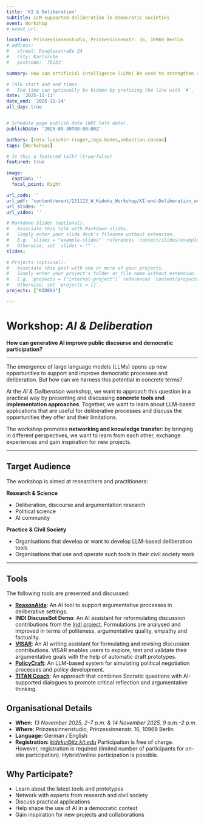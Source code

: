 ```yaml
---
title: 'KI & Deliberation'
subtitle: LLM-supported deliberation in democratic societies
event: Workshop
# event_url: 

location: Prinzessinnenstudio, Prinzessinnenstr. 16, 10969 Berlin
# address:
#   street: Douglasstraße 24
#   city: Karlsruhe
#   postcode: '76133'

summary: How can artificial intelligence (LLMs) be used to strengthen and support democratic processes and discourse in liberal societies?

# Talk start and end times.
#   End time can optionally be hidden by prefixing the line with `#`.
date: '2025-11-13'
date_end: '2025-11-14'
all_day: true


# Schedule page publish date (NOT talk date).
publishDate: '2025-09-30T08:00:00Z'

authors: [reta.luescher-rieger,inga.bones,sebastian.cacean]
tags: [Workshops]

# Is this a featured talk? (true/false)
featured: true

image:
  caption: ''
  focal_point: Right

url_code: ''
url_pdf: 'content/event/251113_W_Kideku_Workshop/KI-und-Deliberation_workshop.pdf'
url_slides: ''
url_video: ''

# Markdown Slides (optional).
#   Associate this talk with Markdown slides.
#   Simply enter your slide deck's filename without extension.
#   E.g. `slides = "example-slides"` references `content/slides/example-slides.md`.
#   Otherwise, set `slides = ""`.
slides:

# Projects (optional).
#   Associate this post with one or more of your projects.
#   Simply enter your project's folder or file name without extension.
#   E.g. `projects = ["internal-project"]` references `content/project/deep-learning/index.md`.
#   Otherwise, set `projects = []`.
projects: ["KIDEKU"]

---
```

# Workshop: *AI & Deliberation*

**How can generative AI improve public discourse and democratic participation?**

---

The emergence of large language models (LLMs) opens up new opportunities to support and improve democratic processes and deliberation. But how can we harness this potential in concrete terms?

At the *AI & Deliberation* workshop, we want to approach this question in a practical way by presenting and discussing **concrete tools and implementation approaches**. Together, we want to learn about LLM-based applications that are useful for deliberative processes and discuss the opportunities they offer and their limitations.

The workshop promotes **networking and knowledge transfer**: by bringing in different perspectives, we want to learn from each other, exchange experiences and gain inspiration for new projects.

---

## Target Audience

The workshop is aimed at researchers and practitioners:

**Research & Science**

- Deliberation, discourse and argumentation research
- Political science
- AI community

**Practice & Civil Society**

- Organisations that develop or want to develop LLM-based deliberation tools
- Organisations that use and operate such tools in their civil society work

---

## Tools

The following tools are presented and discussed:

- [**ReasonAide**](https://www.faktor-d.org/projekte/reasonaide): An AI tool to support argumentative processes in deliberative settings.
- **INDI DiscussBot Demo**: An AI assistant for reformulating discussion contributions from the [IndI project](https://www.diid.hhu.de/forschung/projekte/indi). Formulations are analysed and improved in terms of politeness, argumentative quality, empathy and factuality.
- [**VISAR**](https://dl.acm.org/doi/pdf/10.1145/3586183.3606800): An AI writing assistant for formulating and revising discussion contributions. VISAR enables users to explore, test and validate their argumentative goals with the help of automatic draft prototypes.
- [**PolicyCraft**](https://arxiv.org/abs/2409.15644): An LLM-based system for simulating political negotiation processes and policy development.
- [**TITAN Coach**](https://www.titanthinking.eu/post/exploring-titan-s-approach-to-integrating-socratic-thinking-and-ai-in-chatbot-dialogue): An approach that combines Socratic questions with AI-supported dialogues to promote critical reflection and argumentative thinking.

## Organisational Details

- **When:** *13 November 2025, 2–7 p.m. & 14 November 2025, 9 a.m.–2 p.m.*
- **Where:** Prinzessinnenstudio, Prinzessinnenstr. 16, 10969 Berlin
- **Language:** German / English
- **Registration:** *kideku@itz.kit.edu*
  Participation is free of charge. However, registration is required (limited number of participants for on-site participation).
  Hybrid/online participation is possible.

## Why Participate?

- Learn about the latest tools and prototypes
- Network with experts from research and civil society
- Discuss practical applications
- Help shape the use of AI in a democratic context
- Gain inspiration for new projects and collaborations

